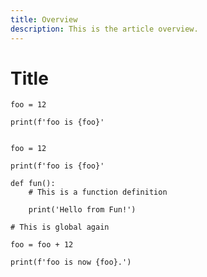 ```yaml
---
title: Overview
description: This is the article overview.
---
```

# Title


```python{class="line-numbers"}
foo = 12

print(f'foo is {foo}'
```


<pre  class="line-numbers language-python" data-start="20" data-line-offset="23" data-line="24-27, 33">
<code>
foo = 12

print(f'foo is {foo}'

def fun():
    # This is a function definition

    print('Hello from Fun!')

# This is global again

foo = foo + 12

print(f'foo is now {foo}.')
</code>
</pre>
